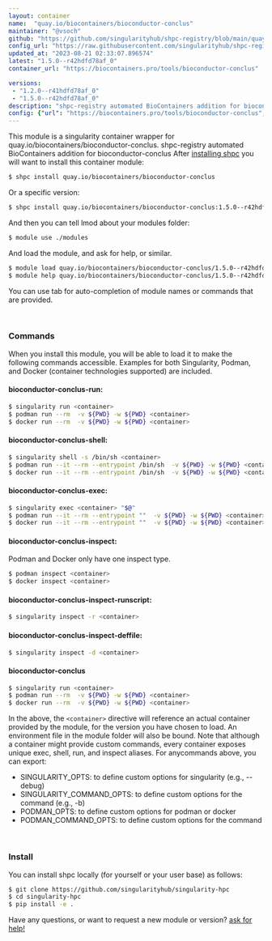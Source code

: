 ```yaml
---
layout: container
name:  "quay.io/biocontainers/bioconductor-conclus"
maintainer: "@vsoch"
github: "https://github.com/singularityhub/shpc-registry/blob/main/quay.io/biocontainers/bioconductor-conclus/container.yaml"
config_url: "https://raw.githubusercontent.com/singularityhub/shpc-registry/main/quay.io/biocontainers/bioconductor-conclus/container.yaml"
updated_at: "2023-08-21 02:33:07.896574"
latest: "1.5.0--r42hdfd78af_0"
container_url: "https://biocontainers.pro/tools/bioconductor-conclus"

versions:
 - "1.2.0--r41hdfd78af_0"
 - "1.5.0--r42hdfd78af_0"
description: "shpc-registry automated BioContainers addition for bioconductor-conclus"
config: {"url": "https://biocontainers.pro/tools/bioconductor-conclus", "maintainer": "@vsoch", "description": "shpc-registry automated BioContainers addition for bioconductor-conclus", "latest": {"1.5.0--r42hdfd78af_0": "sha256:73af3304cc62d7f5c4f586e56b8342f568c24bec824d58df9e83456c89b0ccff"}, "tags": {"1.2.0--r41hdfd78af_0": "sha256:ca1956fe362079abeabb65b9d8e8db5304ff5202f29d49f6fe92391c49386c8b", "1.5.0--r42hdfd78af_0": "sha256:73af3304cc62d7f5c4f586e56b8342f568c24bec824d58df9e83456c89b0ccff"}, "docker": "quay.io/biocontainers/bioconductor-conclus"}
---
```


This module is a singularity container wrapper for quay.io/biocontainers/bioconductor-conclus.
shpc-registry automated BioContainers addition for bioconductor-conclus
After [installing shpc](#install) you will want to install this container module:


```bash
$ shpc install quay.io/biocontainers/bioconductor-conclus
```

Or a specific version:

```bash
$ shpc install quay.io/biocontainers/bioconductor-conclus:1.5.0--r42hdfd78af_0
```

And then you can tell lmod about your modules folder:

```bash
$ module use ./modules
```

And load the module, and ask for help, or similar.

```bash
$ module load quay.io/biocontainers/bioconductor-conclus/1.5.0--r42hdfd78af_0
$ module help quay.io/biocontainers/bioconductor-conclus/1.5.0--r42hdfd78af_0
```

You can use tab for auto-completion of module names or commands that are provided.

<br>

### Commands

When you install this module, you will be able to load it to make the following commands accessible.
Examples for both Singularity, Podman, and Docker (container technologies supported) are included.

#### bioconductor-conclus-run:

```bash
$ singularity run <container>
$ podman run --rm  -v ${PWD} -w ${PWD} <container>
$ docker run --rm  -v ${PWD} -w ${PWD} <container>
```

#### bioconductor-conclus-shell:

```bash
$ singularity shell -s /bin/sh <container>
$ podman run --it --rm --entrypoint /bin/sh  -v ${PWD} -w ${PWD} <container>
$ docker run --it --rm --entrypoint /bin/sh  -v ${PWD} -w ${PWD} <container>
```

#### bioconductor-conclus-exec:

```bash
$ singularity exec <container> "$@"
$ podman run --it --rm --entrypoint ""  -v ${PWD} -w ${PWD} <container> "$@"
$ docker run --it --rm --entrypoint ""  -v ${PWD} -w ${PWD} <container> "$@"
```

#### bioconductor-conclus-inspect:

Podman and Docker only have one inspect type.

```bash
$ podman inspect <container>
$ docker inspect <container>
```

#### bioconductor-conclus-inspect-runscript:

```bash
$ singularity inspect -r <container>
```

#### bioconductor-conclus-inspect-deffile:

```bash
$ singularity inspect -d <container>
```



#### bioconductor-conclus

```bash
$ singularity run <container>
$ podman run --rm  -v ${PWD} -w ${PWD} <container>
$ docker run --rm  -v ${PWD} -w ${PWD} <container>
```


In the above, the `<container>` directive will reference an actual container provided
by the module, for the version you have chosen to load. An environment file in the
module folder will also be bound. Note that although a container
might provide custom commands, every container exposes unique exec, shell, run, and
inspect aliases. For anycommands above, you can export:

 - SINGULARITY_OPTS: to define custom options for singularity (e.g., --debug)
 - SINGULARITY_COMMAND_OPTS: to define custom options for the command (e.g., -b)
 - PODMAN_OPTS: to define custom options for podman or docker
 - PODMAN_COMMAND_OPTS: to define custom options for the command

<br>

### Install

You can install shpc locally (for yourself or your user base) as follows:

```bash
$ git clone https://github.com/singularityhub/singularity-hpc
$ cd singularity-hpc
$ pip install -e .
```

Have any questions, or want to request a new module or version? [ask for help!](https://github.com/singularityhub/singularity-hpc/issues)
